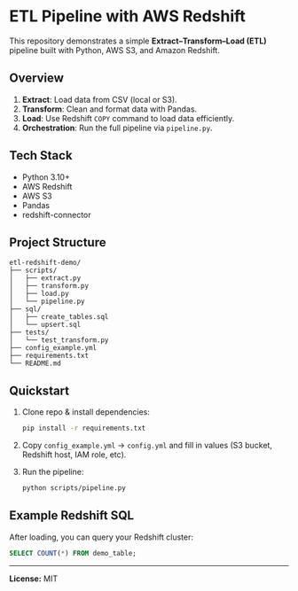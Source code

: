 # ETL Pipeline with AWS Redshift

This repository demonstrates a simple **Extract–Transform–Load (ETL)** pipeline built with Python, AWS S3, and Amazon Redshift.

## Overview
1. **Extract**: Load data from CSV (local or S3).
2. **Transform**: Clean and format data with Pandas.
3. **Load**: Use Redshift `COPY` command to load data efficiently.
4. **Orchestration**: Run the full pipeline via `pipeline.py`.

## Tech Stack
- Python 3.10+
- AWS Redshift
- AWS S3
- Pandas
- redshift-connector

## Project Structure
```
etl-redshift-demo/
├── scripts/
│   ├── extract.py
│   ├── transform.py
│   ├── load.py
│   └── pipeline.py
├── sql/
│   ├── create_tables.sql
│   └── upsert.sql
├── tests/
│   └── test_transform.py
├── config_example.yml
├── requirements.txt
└── README.md
```

## Quickstart
1. Clone repo & install dependencies:
   ```bash
   pip install -r requirements.txt
   ```

2. Copy `config_example.yml` → `config.yml` and fill in values (S3 bucket, Redshift host, IAM role, etc).

3. Run the pipeline:
   ```bash
   python scripts/pipeline.py
   ```

## Example Redshift SQL
After loading, you can query your Redshift cluster:
```sql
SELECT COUNT(*) FROM demo_table;
```

---
**License:** MIT
